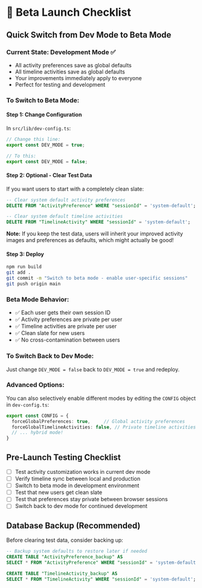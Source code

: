 # 🚀 Beta Launch Checklist

## Quick Switch from Dev Mode to Beta Mode

### **Current State: Development Mode ✅**
- All activity preferences save as global defaults
- All timeline activities save as global defaults  
- Your improvements immediately apply to everyone
- Perfect for testing and development

### **To Switch to Beta Mode:**

#### **Step 1: Change Configuration**
In `src/lib/dev-config.ts`:
```typescript
// Change this line:
export const DEV_MODE = true;

// To this:
export const DEV_MODE = false;
```

#### **Step 2: Optional - Clear Test Data**
If you want users to start with a completely clean slate:

```sql
-- Clear system default activity preferences
DELETE FROM "ActivityPreference" WHERE "sessionId" = 'system-default';

-- Clear system default timeline activities  
DELETE FROM "TimelineActivity" WHERE "sessionId" = 'system-default';
```

**Note:** If you keep the test data, users will inherit your improved activity images and preferences as defaults, which might actually be good!

#### **Step 3: Deploy**
```bash
npm run build
git add .
git commit -m "Switch to beta mode - enable user-specific sessions"
git push origin main
```

### **Beta Mode Behavior:**
- ✅ Each user gets their own session ID
- ✅ Activity preferences are private per user
- ✅ Timeline activities are private per user  
- ✅ Clean slate for new users
- ✅ No cross-contamination between users

### **To Switch Back to Dev Mode:**
Just change `DEV_MODE = false` back to `DEV_MODE = true` and redeploy.

### **Advanced Options:**
You can also selectively enable different modes by editing the `CONFIG` object in `dev-config.ts`:
```typescript
export const CONFIG = {
  forceGlobalPreferences: true,     // Global activity preferences
  forceGlobalTimelineActivities: false, // Private timeline activities
  // ... hybrid mode!
}
```

## Pre-Launch Testing Checklist

- [ ] Test activity customization works in current dev mode
- [ ] Verify timeline sync between local and production
- [ ] Switch to beta mode in development environment
- [ ] Test that new users get clean slate
- [ ] Test that preferences stay private between browser sessions
- [ ] Switch back to dev mode for continued development

## Database Backup (Recommended)
Before clearing test data, consider backing up:
```sql
-- Backup system defaults to restore later if needed
CREATE TABLE "ActivityPreference_backup" AS 
SELECT * FROM "ActivityPreference" WHERE "sessionId" = 'system-default';

CREATE TABLE "TimelineActivity_backup" AS 
SELECT * FROM "TimelineActivity" WHERE "sessionId" = 'system-default';
```